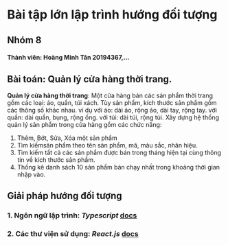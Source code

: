 # Bài tập lớn lập trình hướng đối tượng


## Nhóm 8 
#### Thành viên: Hoàng Minh Tân 20194367,...
## Bài toán: Quản lý cửa hàng thời trang.
**Quản lý cửa hàng thời trang**: Một cửa hàng bán các sản phẩm thời trang gồm các loại: áo, quần, túi xách. Tùy sản phẩm, kích thước sản phẩm gồm các thông số khác nhau. ví dụ với áo: dài áo, rộng áo, dài tay, rộng tay. với quần: dài quần, bụng, rộng ống. với túi: dài túi, rộng túi. Xây dựng hệ thống quản lý sản phẩm trong cửa hàng gồm các chức năng:
1. Thêm, Bớt, Sửa, Xóa một sản phẩm
2. Tìm kiếmsản phẩm theo tên sản phẩm, mã, màu sắc, nhãn hiệu. 
3. Tìm kiếm tất cả các sản phẩm được bán trong tháng hiện tại cùng thông tin về kích thước sản phẩm.
4. Thống kê danh sách 10 sản phẩm bán chạy nhất trong khoảng thời gian nhập vào.
##  Giải pháp hướng đối tượng
### 1. Ngôn ngữ lập trình: _Typescript_ [docs](https://www.typescriptlang.org/docs/)
###  2. Các thư viện sử dụng: _React.js_ [docs](https://reactjs.org/)
